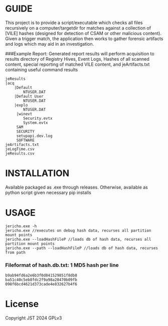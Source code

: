 # GUIDE
This project is to provide a script/executable which checks all files recursively on a computer/targetdir for matches against a collection of [VILE] hashes (designed for detection of CSAM or other malicious content).
Given a trigger match, the application then works to gather forensic artifacts and logs which may aid in an investigation.

###Example Report:
Generated report results will perform acquisition to results directory of Registry Hives, Event Logs, Hashes of all scanned content, special reporting of matched VILE content, and jeArtifacts.txt containing useful command results

    jeResults
    |acq
    	|Default
    		NTUSER.DAT
    	|Default User
    		NTUSER.DAT                                      
    	|explo
    		NTUSER.DAT                                      
    	 |winevt                                          
    		Security.evtx                                   
    		System.evtx                                     
    	 SAM                                             
    	 SECURITY                                        
    	 setupapi.dev.log                                
    	 SOFTWARE                                        
    jeArtifacts.txt
    jeLogTime.csv                                   
    jeResults.csv                                   



# INSTALLATION
Available packaged as .exe through releases. Otherwise, available as python script given necessary pip installs

# USAGE
    jericho.exe -h
    jericho.exe //executes on debug hash data, recurses all partition mount points
    jericho.exe --loadHashFileP //loads db of hash data, recurses all partition mount points
    jericho.exe --path --loadHashFileP //loads db of hash data, recurses from path

### Fileformat of hash.db.txt: 1 MD5 hash per line
    b9ab94fd6a2e6b3f0d841529851f8db8
    ba51c40c5eb8fdc2f9a98a28470b09fb
    098f6bcd4621d373cade4e832627b4f6

# License
  Copyright JST 2024 GPLv3
